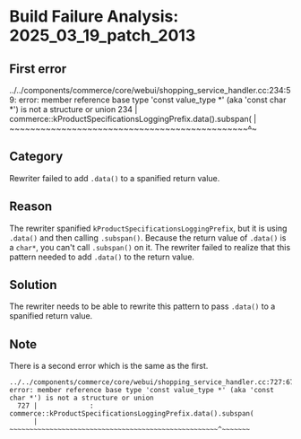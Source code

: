 # Build Failure Analysis: 2025_03_19_patch_2013

## First error

../../components/commerce/core/webui/shopping_service_handler.cc:234:59: error: member reference base type 'const value_type *' (aka 'const char *') is not a structure or union
  234 |       commerce::kProductSpecificationsLoggingPrefix.data().subspan(
      |       ~~~~~~~~~~~~~~~~~~~~~~~~~~~~~~~~~~~~~~~~~~~~~~~~~~~~^~~~~~~~

## Category
Rewriter failed to add `.data()` to a spanified return value.

## Reason
The rewriter spanified `kProductSpecificationsLoggingPrefix`, but it is using `.data()` and then calling `.subspan()`. Because the return value of `.data()` is a `char*`, you can't call `.subspan()` on it. The rewriter failed to realize that this pattern needed to add `.data()` to the return value.

## Solution
The rewriter needs to be able to rewrite this pattern to pass `.data()` to a spanified return value.

## Note
There is a second error which is the same as the first.
```
../../components/commerce/core/webui/shopping_service_handler.cc:727:67: error: member reference base type 'const value_type *' (aka 'const char *') is not a structure or union
  727 |             : commerce::kProductSpecificationsLoggingPrefix.data().subspan(
      |               ~~~~~~~~~~~~~~~~~~~~~~~~~~~~~~~~~~~~~~~~~~~~~~~~~~~~^~~~~~~~